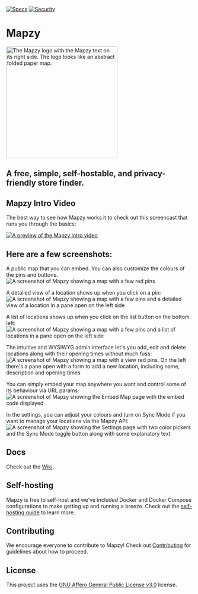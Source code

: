 [![Specs](https://github.com/mapzy/mapzy/actions/workflows/specs.yml/badge.svg)](https://github.com/mapzy/mapzy/actions/workflows/specs.yml)
[![Security](https://github.com/mapzy/mapzy/actions/workflows/security.yml/badge.svg)](https://github.com/mapzy/mapzy/actions/workflows/security.yml)

# Mapzy

<img src="https://github.com/mapzy/mapzy/assets/1881676/5daddb8a-746e-48c4-9f79-8ee198512be0" width="300px" alt="The Mapzy logo with the Mapzy text on its right side. The logo looks like an abstract folded paper map." >



## A free, simple, self-hostable, and privacy-friendly store finder.

## Mapzy Intro Video
The best way to see how Mapzy works it to check out this screencast that runs you through the basics:

[![A preview of the Mapzy intro video](https://github.com/mapzy/mapzy/assets/1881676/5ef8241f-eb0f-4d33-b27a-c8068cc99096)](https://share.cleanshot.com/7S1McgFm)


## Here are a few screenshots:
A public map that you can embed. You can also customize the colours of the pins and buttons.
![A screenshot of Mapzy showing a map with a few red pins](https://github.com/mapzy/mapzy/assets/1881676/74c38c61-eff3-492c-bad2-526190cbb507)

A detailed view of a location shows up when you click on a pin:
![A screenshot of Mapzy showing a map with a few pins and a detailed view of a location in a pane open on the left side](https://github.com/mapzy/mapzy/assets/1881676/8f6b7a62-38b6-4b7c-8057-2e3ee4447db3)

A list of locations shows up when you click on the list button on the bottom left:
![A screenshot of Mapzy showing a map with a few pins and a list of locations in a pane open on the left side](https://github.com/mapzy/mapzy/assets/1881676/e2b9d6e9-ee4a-427d-9527-81b6f3ff5f9d)

The intuitive and WYSIWYG admin interface let's you add, edit and delete locations along with their opening times without much fuss:
![A screenshot of Mapzy showing a map with a view red pins. On the left there's a pane open with a form to add a new location, including name, description and opening times](https://github.com/mapzy/mapzy/assets/1881676/d68cff5b-477a-4e21-8cac-3f5ea1ba36b4)

You can simply embed your map anywhere you want and control some of its behaviour via URL params:
![A screenshot of Mapzy showing the Embed Map page with the embed code displayed](https://github.com/mapzy/mapzy/assets/1881676/7f0cd1ab-a46c-4e3d-8aec-0310114d3ec9)

In the settings, you can adjust your colours and turn on Sync Mode if you want to manage your locations via the Mapzy API:
![A screenshot of Mapzy showing the Settings page with two color pickers and the Sync Mode toggle button along with some explanatory text](https://github.com/mapzy/mapzy/assets/1881676/0f2f97e1-9ea8-4627-93c2-ff2106bb9149)



## Docs

Check out the [Wiki](https://github.com/mapzy/mapzy/wiki).

## Self-hosting

Mapzy is free to self-host and we've included Docker and Docker Compose configurations to make getting up and running a breeze. Check out the [self-hosting guide](/SELFHOSTING.md) to learn more.

## Contributing

We encourage everyone to contribute to Mapzy! Check out [Contributing](https://github.com/mapzy/mapzy/blob/main/CONTRIBUTING.md) for guidelines about how to proceed.

## License

This project uses the [GNU Affero General Public License v3.0](https://github.com/mapzy/mapzy/blob/main/LICENSE) license.
